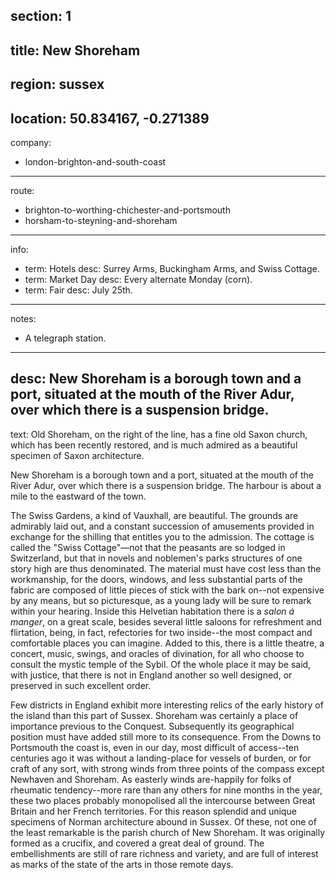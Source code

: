 ﻿section: 1
----
title: New Shoreham
----
region: sussex
----
location: 50.834167, -0.271389
----
company:
- london-brighton-and-south-coast
----
route:
- brighton-to-worthing-chichester-and-portsmouth
- horsham-to-steyning-and-shoreham
----
info:
- term: Hotels
  desc: Surrey Arms, Buckingham Arms, and Swiss Cottage.
- term: Market Day
  desc: Every alternate Monday (corn).
- term: Fair
  desc: July 25th.
----
notes:
- A telegraph station.
----
desc: New Shoreham is a borough town and a port, situated at the mouth of the River Adur, over which there is a suspension bridge.
----
text: Old <span class="smcp">Shoreham</span>, on the right of the line, has a fine old Saxon church, which has been recently restored, and is much admired as a beautiful specimen of Saxon architecture.

<span class="smcp">New Shoreham</span> is a borough town and a port, situated at the mouth of the River Adur, over which there is a suspension bridge. The harbour is about a mile to the eastward of the town.

The <span class="smcp">Swiss Gardens</span>, a kind of Vauxhall, are beautiful. The grounds are admirably laid out, and a constant succession of amusements provided in exchange for the shilling that entitles you to the admission. The cottage is called the "Swiss Cottage"—not that the peasants are so lodged in Switzerland, but that in novels and noblemen's parks structures of one story high are thus denominated. The material must have cost less than the workmanship, for the doors, windows, and less substantial parts of the fabric are composed of little pieces of stick with the bark on--not expensive by any means, but so picturesque, as a young lady will be sure to remark within your hearing. Inside this Helvetian habitation there is a *salon á manger*, on a great scale, besides several little saloons for refreshment and flirtation, being, in fact, refectories for two inside--the most compact and comfortable places you can imagine. Added to this, there is a little theatre, a concert, music, swings, and oracles of divination, for all who choose to consult the mystic temple of the Sybil. Of the whole place it may be said, with justice, that there is not in England another so well designed, or preserved in such excellent order.

Few districts in England exhibit more interesting relics of the early history of the island than this part of Sussex. Shoreham was certainly a place of importance previous to the Conquest. Subsequently its geographical position must have added still more to its consequence. From the Downs to Portsmouth the coast is, even in our day, most difficult of access--ten centuries ago it was without a landing-place for vessels of burden, or for craft of any sort, with strong winds from three points of the compass except Newhaven and Shoreham. As easterly winds are-happily for folks of rheumatic tendency--more rare than any others for nine months in the year, these two places probably monopolised all the intercourse between Great Britain and her French territories. For this reason splendid and unique specimens of Norman architecture abound in Sussex. Of these, not one of the least remarkable is the parish church of New Shoreham. It was originally formed as a crucifix, and covered a great deal of ground. The embellishments are still of rare richness and variety, and are full of interest as marks of the state of the arts in those remote days.
